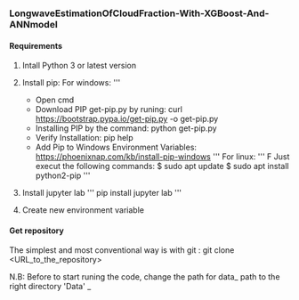 ### LongwaveEstimationOfCloudFraction-With-XGBoost-And-ANNmodel

#### Requirements
1. Intall Python 3 or latest version

2. Install pip: 
For windows: 
''' 
	* Open cmd 
	* Download PIP get-pip.py by runing: curl https://bootstrap.pypa.io/get-pip.py -o get-pip.py
	* Installing PIP by the command: python get-pip.py
	* Verify Installation: pip help 
	* Add Pip to Windows Environment Variables: https://phoenixnap.com/kb/install-pip-windows 
'''
For linux: 
'''
	F
	Just execut the following commands: 
	$ sudo apt update
	$ sudo apt install python2-pip
'''
3. Install jupyter lab
'''
	pip install jupyter lab 
'''
4. Create new environment variable

#### Get repository 
The simplest and most conventional way is with git : git clone <URL_to_the_repository>

N.B: Before to start runing the code, change the path for data_ path to the right directory 'Data' _ 

